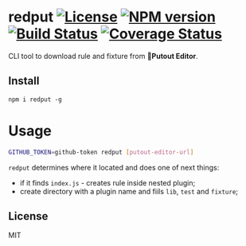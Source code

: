 # redput [![License][LicenseIMGURL]][LicenseURL] [![NPM version][NPMIMGURL]][NPMURL] [![Build Status][BuildStatusIMGURL]][BuildStatusURL] [![Coverage Status][CoverageIMGURL]][CoverageURL]

[NPMURL]: https://npmjs.org/package/redput "npm"
[NPMIMGURL]: https://img.shields.io/npm/v/redput.svg?style=flat
[BuildStatusURL]: https://github.com/coderaiser/redput/actions?query=workflow%3A%22Node+CI%22 "Build Status"
[BuildStatusIMGURL]: https://github.com/coderaiser/redput/workflows/Node%20CI/badge.svg
[LicenseURL]: https://tldrlegal.com/license/mit-license "MIT License"
[LicenseIMGURL]: https://img.shields.io/badge/license-MIT-317BF9.svg?style=flat
[CoverageURL]: https://coveralls.io/github/coderaiser/redput?branch=master
[CoverageIMGURL]: https://coveralls.io/repos/coderaiser/redput/badge.svg?branch=master&service=github

CLI tool to download rule and fixture from 🐊**Putout Editor**.

## Install

```
npm i redput -g
```

# Usage

```sh
GITHUB_TOKEN=github-token redput [putout-editor-url]
```

`redput` determines where it located and does one of next things:
- if it finds `index.js` - creates rule inside nested plugin;
- create directory with a plugin name and fiils `lib`, `test` and `fixture`;

## License

MIT

